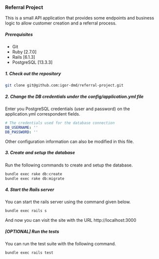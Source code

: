 ### Referral Project

This is a small API application that provides some endpoints and business logic to allow customer creation and a referral process.


##### Prerequisites

- Git
- Ruby [2.7.0]
- Rails [6.1.3]
- PostgreSQL [13.3.3]

##### 1. Check out the repository

```bash
git clone git@github.com:igor-dmd/referral-project.git
```

##### 2. Change the DB credentials under the config/application.yml file

Enter you PostgreSQL credentials (user and password) on the application.yml correspondent fields.

```yml
# The credentials used for the database connection
DB_USERNAME: ''
DB_PASSWORD: ''
```

Other configuration information can also be modified in this file.

##### 3. Create and setup the database

Run the following commands to create and setup the database.

```bash
bundle exec rake db:create
bundle exec rake db:migrate
```

##### 4. Start the Rails server

You can start the rails server using the command given below.

```bash
bundle exec rails s
```

And now you can visit the site with the URL http://localhost:3000

##### [OPTIONAL] Run the tests

You can run the test suite with the following command.

```bash
bundle exec rails test
```